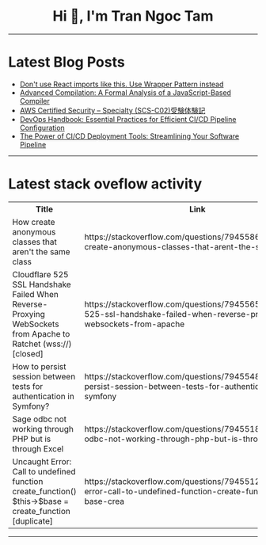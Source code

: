 <h1 align="center">Hi 👋, I'm Tran Ngoc Tam</h1>

---

# Latest Blog Posts 
<!-- BLOG-POST-LIST:START -->
- [Don&#39;t use React imports like this. Use Wrapper Pattern instead](https://dev.to/perisicnikola37/dont-use-react-imports-like-this-use-wrapper-pattern-instead-124p)
- [Advanced Compilation: A Formal Analysis of a JavaScript-Based Compiler](https://dev.to/bravim_purohit_/advanced-compilation-a-formal-analysis-of-a-javascript-based-compiler-338f)
- [AWS Certified Security – Specialty &lpar;SCS-C02&rpar;受験体験記](https://dev.to/aws-builders/aws-certified-security-specialty-scs-c02shou-yan-ti-yan-ji-50ka)
- [DevOps Handbook: Essential Practices for Efficient CI/CD Pipeline Configuration](https://dev.to/phuong_nguyen_rosa/devops-handbook-essential-practices-for-efficient-cicd-pipeline-configuration-4c0i)
- [The Power of CI/CD Deployment Tools: Streamlining Your Software Pipeline](https://dev.to/phuong_nguyen_rosa/the-power-of-cicd-deployment-tools-streamlining-your-software-pipeline-59ha)
<!-- BLOG-POST-LIST:END -->

---

# Latest stack oveflow activity
<table>
  <tr><th>Title</th><th>Link</th></tr>
  <!-- STACKOVERFLOW:START --><tr><td>How create anonymous classes that aren&#39;t the same class</td><td>https://stackoverflow.com/questions/79455863/how-create-anonymous-classes-that-arent-the-same-class</td></tr><tr><td>Cloudflare 525 SSL Handshake Failed When Reverse-Proxying WebSockets from Apache to Ratchet &lpar;wss://&rpar; [closed]</td><td>https://stackoverflow.com/questions/79455652/cloudflare-525-ssl-handshake-failed-when-reverse-proxying-websockets-from-apache</td></tr><tr><td>How to persist session between tests for authentication in Symfony?</td><td>https://stackoverflow.com/questions/79455484/how-to-persist-session-between-tests-for-authentication-in-symfony</td></tr><tr><td>Sage odbc not working through PHP but is through Excel</td><td>https://stackoverflow.com/questions/79455187/sage-odbc-not-working-through-php-but-is-through-excel</td></tr><tr><td>Uncaught Error: Call to undefined function create_function&lpar;&rpar; $this-&gt;$base = create_function [duplicate]</td><td>https://stackoverflow.com/questions/79455123/uncaught-error-call-to-undefined-function-create-function-this-base-crea</td></tr><!-- STACKOVERFLOW:END -->
</table>

---



